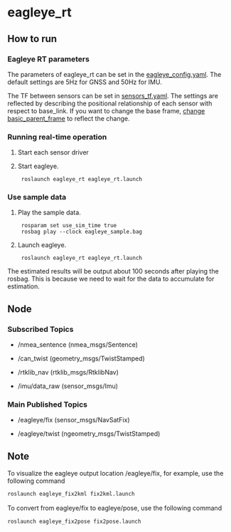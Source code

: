 # eagleye_rt
## How to run 

### Eagleye RT parameters

The parameters of eagleye_rt can be set in the [eagleye_config.yaml](https://github.com/MapIV/eagleye/blob/master/eagleye_rt/config/eagleye_config.yaml). The default settings are 5Hz for GNSS and 50Hz for IMU.


The TF between sensors can be set in [sensors_tf.yaml](https://github.com/MapIV/eagleye/blob/master/eagleye_util/tf/config/sensors_tf.yaml).
The settings are reflected by describing the positional relationship of each sensor with respect to base_link. If you want to change the base frame, [change basic_parent_frame](https://github.com/MapIV/eagleye/blob/master/eagleye_util/tf/config/sensors_tf.yaml#L2) to reflect the change.

### Running real-time operation


1. Start each sensor driver

2. Start eagleye.

		roslaunch eagleye_rt eagleye_rt.launch

### Use sample data

1. Play the sample data.  

		rosparam set use_sim_time true
		rosbag play --clock eagleye_sample.bag

2. Launch eagleye.  

		roslaunch eagleye_rt eagleye_rt.launch

The estimated results will be output about 100 seconds after playing the rosbag. This is because we need to wait for the data to accumulate for estimation.

## Node
### Subscribed Topics
 - /nmea_sentence (nmea_msgs/Sentence)

 - /can_twist (geometry_msgs/TwistStamped)

 - /rtklib_nav (rtklib_msgs/RtklibNav)

 - /imu/data_raw (sensor_msgs/Imu)

### Main Published Topics

 - /eagleye/fix (sensor_msgs/NavSatFix) 

 - /eagleye/twist (ngeometry_msgs/TwistStamped)


## Note

To visualize the eagleye output location /eagleye/fix, for example, use the following command  

	roslaunch eagleye_fix2kml fix2kml.launch


To convert from eagleye/fix to eagleye/pose, use the following command　

	roslaunch eagleye_fix2pose fix2pose.launch

